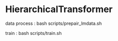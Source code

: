 # HierarchicalTransformer

data process : bash scripts/prepair_lmdata.sh

train : bash scripts/train.sh
